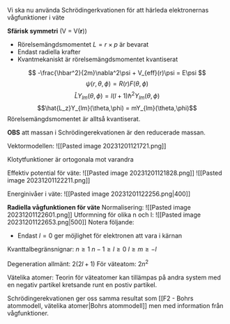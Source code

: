 Vi ska nu använda Schrödingerkvationen för att härleda elektronernas vågfunktioner i väte

**Sfärisk symmetri** (V = V(**r**))
- Rörelsemängdsmomentet $L = r \times p$ är bevarat
- Endast radiella krafter
- Kvantmekaniskt är rörelsemängdsmomentet kvantiserat

$$ -\frac{\hbar^2}{2m}\nabla^2\psi + V_{eff}(r)\psi = E\psi $$$$\psi(r,\theta,\phi)=R(r)F(\theta,\phi)$$
$$\hat{L}Y_{lm}(\theta,\phi)=l(l+1)\hbar^2Y_{lm}(\theta,\phi)$$
$$\hat{L_z}Y_{lm}(\theta,\phi) = mY_{lm}(\theta,\phi)$$
Rörelsemängdsmomentet är alltså kvantiserat.

**OBS** att massan i Schrödingerekvationen är den reducerade massan.

Vektormodellen:
![[Pasted image 20231201121721.png]]

Klotytfunktioner är ortogonala mot varandra

Effektiv potential för väte:
![[Pasted image 20231201121828.png]]
![[Pasted image 20231201122211.png]]

Energinivåer i väte:
![[Pasted image 20231201122256.png|400]]

**Radiella vågfunktionen för väte**
Normalisering:
![[Pasted image 20231201122601.png]]
Utformning för olika n och l:
![[Pasted image 20231201122653.png|500]]
Notera följande:
- Endast $l = 0$ ger möjlighet för elektronen att vara i kärnan

Kvanttalbegränsnignar:
$n\geq 1$
$n-1 \geq l \geq 0$
$l \geq m \geq -l$

Degeneration allmänt:
$2(2l + 1)$
För väteatom:
$2n^2$

Vätelika atomer:
Teorin för väteatomer kan tillämpas på andra system med en negativ partikel kretsande runt en postiv partikel.

Schrödingerekvationen ger oss samma resultat som [[F2 - Bohrs atommodell, vätelika atomer|Bohrs atommodell]] men med information från vågfunktioner.
